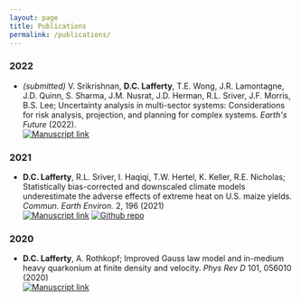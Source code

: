 ```yaml
---
layout: page
title: Publications
permalink: /publications/
---
```


<!-- NOTE! formatted in PNAS style from Papers -->

### 2022
* *(submitted)* V. Srikrishnan, **D.C. Lafferty**,  T.E. Wong, J.R. Lamontagne, J.D. Quinn, S. Sharma, J.M. Nusrat, J.D. Herman, R.L. Sriver, J.F. Morris, B.S. Lee; Uncertainty analysis in multi-sector systems: Considerations for risk analysis, projection, and planning for complex systems. *Earth's Future* (2022).\
[![Manuscript link](https://img.shields.io/static/v1?label=&message=Open%20Access&color=008000)](https://www.essoar.org/doi/10.1002/essoar.10510113.2)

### 2021
* **D.C. Lafferty**, R.L. Sriver, I. Haqiqi, T.W. Hertel, K. Keller, R.E. Nicholas; Statistically bias-corrected and downscaled climate models underestimate the adverse effects of extreme heat on U.S. maize yields. *Commun. Earth Environ.* 2, 196 (2021)\
[![Manuscript link](https://img.shields.io/static/v1?label=&message=Open%20Access&color=008000)](https://www.nature.com/articles/s43247-021-00266-9)
[![Github repo](https://img.shields.io/static/v1?style=flat&logo=github&label=&message=Open%20Source&color=808080)](https://github.com/david0811/BCSD_CornYields_UQ)

### 2020
* **D.C. Lafferty**, A. Rothkopf; Improved Gauss law model and in-medium heavy quarkonium at finite density and velocity. *Phys Rev D* 101, 056010 (2020)\
[![Manuscript link](https://img.shields.io/static/v1?label=&message=Open%20Access&color=008000)](https://journals.aps.org/prd/abstract/10.1103/PhysRevD.101.056010)

<!-- [![Zenodo](https://zenodo.org/badge/280244273.svg)](https://zenodo.org/badge/latestdoi/280244273) -->
